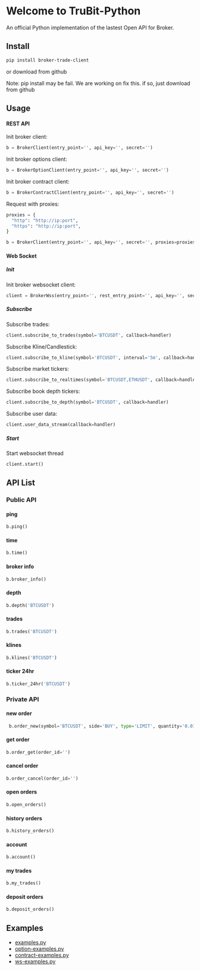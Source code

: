 Welcome to TruBit-Python
======================

An official Python implementation of the lastest Open API for Broker.

Install
-------

```bash
pip install broker-trade-client
```

or download from github

Note: pip install may be fail. We are working on fix this. if so, just download from github

Usage
-----

#### REST API

Init broker client:
```python
b = BrokerClient(entry_point='', api_key='', secret='')
```

Init broker options client:
```python
b = BrokerOptionClient(entry_point='', api_key='', secret='')
```

Init broker contract client:
```python
b = BrokerContractClient(entry_point='', api_key='', secret='')
```

Request with proxies:

```python
proxies = {
  "http": "http://ip:port",
  "https": "http://ip:port",
}

b = BrokerClient(entry_point='', api_key='', secret='', proxies=proxies)
```

#### Web Socket

##### Init

Init broker websocket client:
```python
client = BrokerWss(entry_point='', rest_entry_point='', api_key='', secret='')
```

##### Subscribe
Subscribe trades:
```python
client.subscribe_to_trades(symbol='BTCUSDT', callback=handler)
```

Subscribe Kline/Candlestick:
```python
client.subscribe_to_kline(symbol='BTCUSDT', interval='5m', callback=handler)
```

Subscribe market tickers:
```python
client.subscribe_to_realtimes(symbol='BTCUSDT,ETHUSDT', callback=handler)
```

Subscribe book depth tickers:
```python
client.subscribe_to_depth(symbol='BTCUSDT', callback=handler)
```

Subscribe user data:
```python
client.user_data_stream(callback=handler)
```

##### Start
Start websocket thread
```python
client.start()
```

API List
--------
### Public API

#### ping
```python
b.ping()
```

#### time
```python
b.time()
```

#### broker info
```python
b.broker_info()
```

#### depth
```python
b.depth('BTCUSDT')
```

#### trades
```python
b.trades('BTCUSDT')
```

#### klines
```python
b.klines('BTCUSDT')
```

#### ticker 24hr
```python
b.ticker_24hr('BTCUSDT')
```

### Private API

#### new order
```python
 b.order_new(symbol='BTCUSDT', side='BUY', type='LIMIT', quantity='0.01', price='1000', timeInForce='GTC')
``` 

#### get order
```python
b.order_get(order_id='')
```

#### cancel order
```python
b.order_cancel(order_id='')
```

#### open orders
```python
b.open_orders()
```

#### history orders
```python
b.history_orders()
```

#### account
```python
b.account()
```

#### my trades
```python
b.my_trades()
```

#### deposit orders
```python
b.deposit_orders()
```

Examples
--------

* [examples.py](examples/examples.py)
* [option-examples.py](examples/option-examples.py)
* [contract-examples.py](examples/contract-examples.py)
* [ws-examples.py](examples/ws-examples.py)

